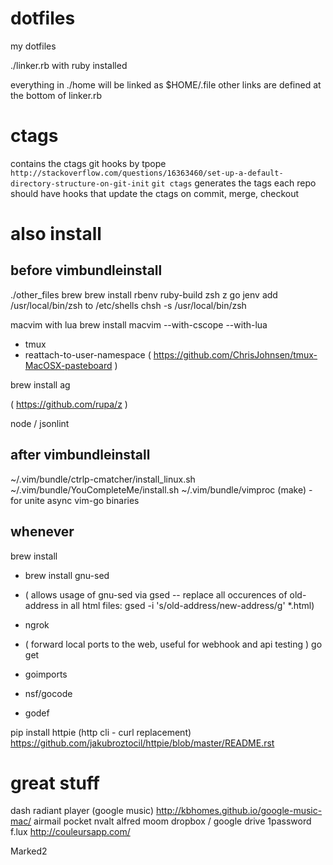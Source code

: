 dotfiles
========
my dotfiles

./linker.rb with ruby installed

everything in ./home will be linked as $HOME/.file
other links are defined at the bottom of linker.rb

# ctags
contains the ctags git hooks by tpope `http://stackoverflow.com/questions/16363460/set-up-a-default-directory-structure-on-git-init`
`git ctags` generates the tags
each repo should have hooks that update the ctags on commit, merge, checkout

# also install
## before vimbundleinstall
./other_files
brew
brew install rbenv ruby-build zsh z go jenv
  add /usr/local/bin/zsh to /etc/shells
  chsh -s /usr/local/bin/zsh

macvim with lua
  brew install macvim --with-cscope --with-lua

- tmux
- reattach-to-user-namespace
    ( https://github.com/ChrisJohnsen/tmux-MacOSX-pasteboard )

brew install ag

( https://github.com/rupa/z )

node / jsonlint

## after vimbundleinstall
~/.vim/bundle/ctrlp-cmatcher/install_linux.sh
~/.vim/bundle/YouCompleteMe/install.sh
~/.vim/bundle/vimproc (make) - for unite async
vim-go binaries

## whenever
brew install
  - brew install gnu-sed
  -   ( allows usage of gnu-sed via gsed -- replace all occurences of old-address in all html files:  gsed -i 's/old-address/new-address/g' *.html)

  - ngrok
  -   ( forward local ports  to the web, useful for webhook and api testing )
go get
  - goimports
  - nsf/gocode
  - godef


pip install httpie (http cli - curl replacement)
	https://github.com/jakubroztocil/httpie/blob/master/README.rst



# great stuff

dash
radiant player (google music) http://kbhomes.github.io/google-music-mac/
airmail
pocket
nvalt
alfred
moom
dropbox / google drive
1password
f.lux
http://couleursapp.com/

Marked2
